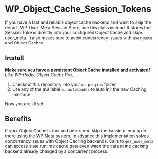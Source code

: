 # WP_Object_Cache_Session_Tokens
If you have a fast and reliable object cache backend and want to skip the default WP_User_Meta Session Store, use this class instead. It stores the Session Tokens directly into your configured Object Cache and skips user_meta.
It also makes sure to avoid concurrency issues with `user_meta` and Object Caches.

## Install

**Make sure you have a persistent Object Cache installed and activated!**
_Like WP-Redis, Object Cache Pro, ..._

1. Checkout this repository into your `mu-plugins` folder
2. Use any of the available `mu-autoloader` to auto init the new Caching interface

Now you are all set.

## Benefits

If your Object Cache is fast and persistent, skip the hassle to end up in there using the WP Meta system.
In advance this implementation solves concurrency issues with Object Caching backends. Calls to `get_user_meta` can access stale runtime cache data even when the data in the caching backend already changed by a concurrent process.
